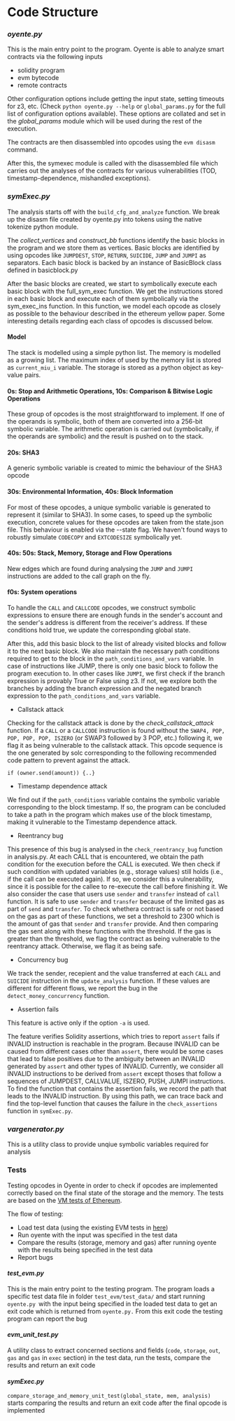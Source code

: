 # Code Structure

### *oyente.py*

This is the main entry point to the program. Oyente is able to analyze smart contracts via the following inputs
- solidity program
- evm bytecode
- remote contracts

Other configuration options include getting the input state, setting timeouts for z3, etc. (Check ```python oyente.py --help``` or ```global_params.py```  for the full list of configuration options available).
These options are collated and set in the *global_params* module which will be used during the rest of the execution.

The contracts are then disassembled into opcodes using the ```evm disasm``` command.

After this, the symexec module is called with the disassembled file which carries out the analyses of the contracts for various vulnerabilities (TOD, timestamp-dependence, mishandled exceptions).

### *symExec.py*

The analysis starts off with the ```build_cfg_and_analyze``` function. We break up the disasm file created by oyente.py into tokens using the native tokenize python module.

The *collect_vertices* and *construct_bb* functions identify the basic blocks in the program and we store them as vertices. Basic blocks are identified by using opcodes like ```JUMPDEST```, ```STOP```, ```RETURN```, ```SUICIDE```, ```JUMP``` and ```JUMPI``` as separators. Each basic block is backed by an instance of BasicBlock class defined in basicblock.py

After the basic blocks are created, we start to symbolically execute each basic block with the full_sym_exec function. We get the instructions stored in each basic block and execute each of them symbolically via the sym_exec_ins function. In this function, we model each opcode as closely as possible to the behaviour described in the ethereum yellow paper. Some interesting details regarding each class of opcodes is discussed below.

#### Model
The stack is modelled using a simple python list.
The memory is modelled as a growing list. The maximum index of used by the memory list is stored as ```current_miu_i``` variable.
The storage is stored as a python object as key-value pairs.

#### 0s: Stop and Arithmetic Operations, 10s: Comparison & Bitwise Logic Operations
These group of opcodes is the most straightforward to implement. If one of the operands is symbolic, both of them are converted into a 256-bit symbolic variable. The arithmetic operation is carried out (symbolically, if the operands are symbolic) and the result is pushed on to the stack.

#### 20s: SHA3
A generic symbolic variable is created to mimic the behaviour of the SHA3 opcode

#### 30s: Environmental Information, 40s: Block Information
For most of these opcodes, a unique symbolic variable is generated to represent it (similar to SHA3). In some cases, to speed up the symbolic execution, concrete values for these opcodes are taken from the state.json file. This behaviour is enabled via the --state flag. We haven't found ways to robustly simulate ```CODECOPY``` and ```EXTCODESIZE``` symbolically yet.

#### 40s: 50s: Stack, Memory, Storage and Flow Operations
New edges which are found during analysing the ```JUMP``` and ```JUMPI``` instructions are added to the call graph on the fly.

#### f0s: System operations
To handle the ```CALL``` and ```CALLCODE``` opcodes, we construct symbolic expressions to ensure there are enough funds in the sender's account and the sender's address is different from the receiver's address. If these conditions hold true, we update the corresponding global state.


After this, add this basic block to the list of already visited blocks and follow it to the next basic block. We also maintain the necessary path conditions required to get to the block in the ```path_conditions_and_vars``` variable. In case of instructions like JUMP, there is only one basic block to follow the program execution to. In other cases like ```JUMPI```, we first check if the branch expression is provably True or False using z3. If not, we explore both the branches by adding the branch expression and the negated branch expression to the ```path_conditions_and_vars``` variable.

- Callstack attack

Checking for the callstack attack is done by the *check_callstack_attack* function. If a ```CALL``` or a ```CALLCODE``` instruction is found without the ```SWAP4, POP, POP, POP, POP, ISZERO``` (or SWAP3 followed by 3 POP, etc.) following it, we flag it as being vulnerable to the callstack attack. This opcode sequence is the one generated by solc corresponding to the following recommended code pattern to prevent against the attack.

```
if (owner.send(amount)) {..}
```

- Timestamp dependence attack

We find out if the ```path_conditions``` variable contains the symbolic variable corresponding to the block timestamp. If so, the program can be concluded to take a path in the program which makes use of the block timestamp, making it vulnerable to the Timestamp dependence attack.

- Reentrancy bug

This presence of this bug is analysed in the ```check_reentrancy_bug``` function in analysis.py. At each CALL that is encountered, we obtain the path condition for the execution before the CALL is executed. We then check if such condition with updated variables (e.g., storage values) still holds (i.e., if the call can be executed again). If so, we consider this a vulnerability, since it is possible for the callee to re-execute the call before finishing it.
We also consider the case that users use `sender` and `transfer` instead of `call` function. It is safe to use `sender` and `transfer` because of the limited gas as part of `send` and `transfer`. To check whethera contract is safe or not based on the gas as part of these functions, we set a threshold to 2300 which is the amount of gas that `sender` and `transfer` provide. And then comparing the gas sent along with these functions with the threshold. If the gas is greater than the threshold, we flag the contract as being vulnerable to the reentrancy attack. Otherwise, we flag it as being safe.

- Concurrency bug

We track the sender, recepient and the value transferred at each ```CALL``` and ```SUICIDE``` instruction in the ```update_analysis``` function. If these values are different for different flows, we report the bug in the ```detect_money_concurrency``` function.

- Assertion fails

This feature is active only if the option `-a` is used.

The feature verifies Solidity assertions, which tries to report `assert` fails if  INVALID instruction is reachable in the program. Because INVALID can be caused from different cases other than `assert`, there would be some cases that lead to false positives due to the ambiguity between an INVALID generated by `assert` and other types of INVALID. Currently, we consider all INVALID instructions to be derived from `assert` except thoses that follow a sequences of JUMPDEST, CALLVALUE, ISZERO, PUSH, JUMPI instructions. To find the function that contains the assertion fails, we record the path that leads to the INVALID instruction. By using this path, we can trace back and find the top-level function that causes the failure in the ```check_assertions``` function in `symExec.py`.

### *vargenerator.py*

This is a utility class to provide unqiue symbolic variables required for analysis

### Tests
Testing opcodes in Oyente in order to check if opcodes are implemented correctly based on the final state of the storage and the memory. The tests are based on the [VM tests of Ethereum](http://ethdocs.org/en/latest/contracts-and-transactions/ethereum-tests/vm_tests/index.html).

The flow of testing:
- Load test data (using the existing EVM tests in [here](https://github.com/ethereum/tests/tree/develop/VMTests))
- Run oyente with the input was specified in the test data
- Compare the results (storage, memory and gas) after running oyente with the results being specified in the test data
- Report bugs

#### *test_evm.py*
This is the main entry point to the testing program. The program loads a specific test data file in folder ```test_evm/test_data/``` and start running `oyente.py `with the input being specified in the loaded test data to get an exit code which is returned from `oyente.py.` From this exit code the testing program can report the bug

#### *evm_unit_test.py*
A utility class to extract concerned sections and fields (`code`, `storage`, `out`, `gas` and `gas` in `exec` section) in the test data, run the tests, compare the results and return an exit code

#### *symExec.py*
```compare_storage_and_memory_unit_test(global_state, mem, analysis)``` starts comparing the results and return an exit code after the final opcode is implemented

